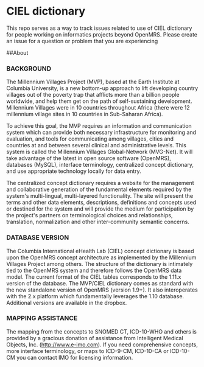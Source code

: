 # CIEL dictionary
This repo serves as a way to track issues related to use of CIEL dictionary for people working on informatics projects beyond OpenMRS. Please create an issue for a question or problem that you are experiencing 

##About 
### BACKGROUND

The Millennium Villages Project (MVP), based at the Earth Institute at Columbia University, is a new bottom-up approach to lift developing country villages out of the poverty trap that afflicts more than a billion people worldwide, and help them get on the path of self-sustaining development. Millennium Villages were in 10 countries throughout Africa (there were 12 millennium village sites in 10 countries in Sub-Saharan Africa). 

To achieve this goal, the MVP requires an information and communication system which can provide both necessary infrastructure for monitoring and evaluation, and tools for communicating among villages, cities and countries at and between several clinical and administrative levels. This system is called the Millennium Villages Global-Network (MVG-Net). It will take advantage of the latest in open source software (OpenMRS), databases (MySQL), interface terminology, centralized concept dictionary, and use appropriate technology locally for data entry.

The centralized concept dictionary requires a website for the management and collaborative generation of the fundamental elements required by the system's multi-lingual, multi-layered functionality. The site will present the terms and other data elements, descriptions, definitions and concepts used or destined for the system and will provide the medium for participation by the project's partners on terminological choices and relationships, translation, normalization and other inter-community semantic concerns.

### DATABASE VERSION
The Columbia International eHealth Lab (CIEL) concept dictionary is based upon the OpenMRS concept architecture as implemented by the Millennium Villages Project among others. The structure of the dictionary is intimately tied to the OpenMRS system and therefore follows the OpenMRS data model. The current format of the CIEL tables corresponds to the 1.11.x version of the database. The MVP/CIEL dictionary comes as standard with the new standalone version of OpenMRS (version 1.9+). It also interoperates with the 2.x platform which fundamentally leverages the 1.10 database. Additional versions are available in the dropbox.
 
### MAPPING ASSISTANCE
The mapping from the concepts to SNOMED CT, ICD-10-WHO and others is provided by a gracious donation of assistance from Intelligent Medical Objects, Inc. (http://www.e-imo.com). If you need comprehensive concepts, more interface terminology, or maps to ICD-9-CM, ICD-10-CA or ICD-10-CM you can contact IMO for licensing information.
